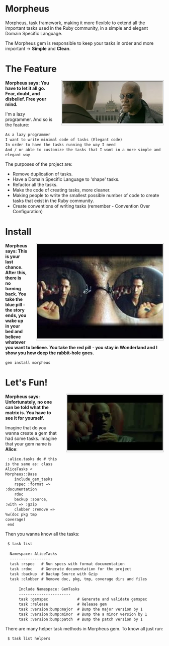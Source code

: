 Morpheus
========

Morpheus, task framework, making it more flexible to extend all the important tasks used in the Ruby community, 
in a simple and elegant Domain Specific Language.

The Morpheus gem is responsible to keep your tasks in order and more important -> <b>Simple</b> and <b>Clean</b>.

The Feature
===========

<div style="padding:2px; border:1px solid silver; float:right; margin:0 0 1em 2em; background:white">
  <img src="https://github.com/tomas-stefano/morpheus/raw/master/images/free_your_mind.jpg" alt="Morpheus" />
</div>

**Morpheus says: You have to let it all go. Fear, doubt, and disbelief. Free your mind.**

I'm a lazy programmer. And so is the feature:

    As a lazy programmer
    I want to write minimal code of tasks (Elegant code)
    In order to have the tasks running the way I need
    And / or able to customize the tasks that I want in a more simple and elegant way

The purposes of the project are:

- Remove duplication of tasks.
- Have a Domain Specific Language to 'shape' tasks.
- Refactor all the tasks.
- Make the code of creating tasks, more cleaner.
- Making people to write the smallest possible number of code to create tasks that exist in the Ruby community.
- Create conventions of writing tasks (remember - Convention Over Configuration)

Install
=======

<div style="padding:2px; border:1px solid silver; float:right; margin:0 0 1em 2em; background:white">
  <img src="https://github.com/tomas-stefano/morpheus/raw/master/images/morpheus_red_blue_pill.jpg" alt="Morpheus" />
</div>

**Morpheus says: This is your last chance. After this, there is no turning back. You take the blue pill - the story ends, you wake up in your bed and believe whatever you want to believe. You take the red pill - you stay in Wonderland and I show you how deep the rabbit-hole goes.**

    gem install morpheus

Let's Fun!
==========

<div style="padding:2px; border:1px solid silver; float:right; margin:0 0 1em 2em; background:white">
  <img src="https://github.com/tomas-stefano/morpheus/raw/master/images/see_for_yourself.jpg" alt="Morpheus" />
</div>

**Morpheus says: Unfortunately, no one can be told what the matrix is. You have to see it for yourself.**

Imagine that do you wanna create a gem that had some tasks. Imagine that your gem name is <b>Alice</b>:

     :alice.tasks do # this is the same as: class AliceTasks < Morpheus::Base
        include_gem_tasks
        rspec :format => :documentation
        rdoc
        backup :source, :with => :gzip
        clobber :remove => %w(doc pkg tmp coverage)
     end

Then you wanna know all the tasks:

     $ task list

	  Namespace: AliceTasks
	  ------------------
	  task :rspec   # Run specs with format documentation
	  task :rdoc    # Generate documentation for the project
      task :backup  # Backup Source with Gzip
      task :clobber # Remove doc, pkg, tmp, coverage dirs and files

	      Include Namespace: GemTasks
	      -----------------------
          task :gemspec             # Generate and validate gemspec
          task :release             # Release gem
		  task :version:bump:major  # Bump the major version by 1
		  task :version:bump:minor  # Bump the a minor version by 1
		  task :version:bump:patch  # Bump the patch version by 1

There are many helper task methods in Morpheus gem.
To know all just run:

     $ task list helpers


